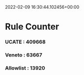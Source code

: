 2022-02-09 16:30:44.102456+00:00
# Rule Counter 
 ### UCATE : 409668

 ### Veneto : 63667

 ### Allowlist : 13920